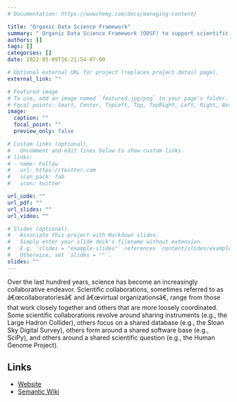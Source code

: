 ```yaml
---
# Documentation: https://wowchemy.com/docs/managing-content/

title: "Organic Data Science Framework"
summary: " Organic Data Science Framework (ODSF) to support scientific collaborations that revolve around complex science questions that require significant coordination to synthesize multi-disciplinary findings, enticing contributors to remain engaged for extended periods of time, and continuous growth to accommodate new contributors as needed as the work evolves over time. "
authors: []
tags: []
categories: []
date: 2022-05-09T16:21:54-07:00

# Optional external URL for project (replaces project detail page).
external_link: ""

# Featured image
# To use, add an image named `featured.jpg/png` to your page's folder.
# Focal points: Smart, Center, TopLeft, Top, TopRight, Left, Right, BottomLeft, Bottom, BottomRight.
image:
  caption: ""
  focal_point: ""
  preview_only: false

# Custom links (optional).
#   Uncomment and edit lines below to show custom links.
# links:
# - name: Follow
#   url: https://twitter.com
#   icon_pack: fab
#   icon: twitter

url_code: ""
url_pdf: ""
url_slides: ""
url_video: ""

# Slides (optional).
#   Associate this project with Markdown slides.
#   Simply enter your slide deck's filename without extension.
#   E.g. `slides = "example-slides"` references `content/slides/example-slides.md`.
#   Otherwise, set `slides = ""`.
slides: ""
---
```


Over the last hundred years, science has become an increasingly collaborative endeavor. Scientific collaborations, sometimes referred to as â€œcollaboratoriesâ€ and â€œvirtual organizationsâ€, range from those that work closely together and others that are more loosely coordinated. Some scientific collaborations revolve around sharing instruments (e.g., the Large Hadron Collider), others focus on a shared database (e.g., the Sloan Sky Digital Survey), others form around a shared software base (e.g., SciPy), and others around a shared scientific question (e.g., the Human Genome Project).

## Links

- [Website](https://www.organicdatascience.org/)
- [Semantic Wiki](https://github.com/KnowledgeCaptureAndDiscovery/ODS_wiki_generic)